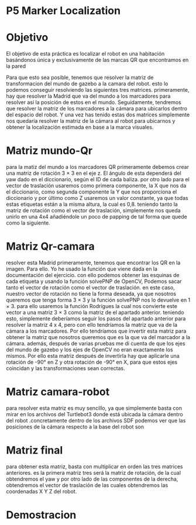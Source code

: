 # P5 Marker Localization

# Objetivo 
El objetivo de esta práctica es localizar el robot en una habitación basándonos única y exclusivamente de las marcas QR que encontramos en la pared

Para que esto sea posible, tenemos que resolver la matriz de transformacion del mundo de gazebo a la camara del robot. esto lo podemos conseguir resolviendo las siguientes tres matrices. primeramente, hay que resolver la Madrid que va del mundo a los marcadores para resolver así la posición de estos en el mundo. Seguidamente, tendremos que resolver la matriz de los marcadores a la cámara para ubicarlos dentro del espacio del robot. Y una vez has tenido estas dos matrices simplemente nos quedaría resolver la matriz de la cámara al robot para ubicarnos y obtener la localización estimada en base a la marca visuales.

# Matriz mundo-Qr
para la matiz del mundo a los marcadores QR primeramente debemos crear una matriz de rotación 3 × 3 en el eje z. El ángulo de esta dependerá del yaw dado en el diccionario, según el ID de cada baliza. por otro lado para el vector de traslación usaremos como primera componente, la X que nos da el diccionario, como segunda componente la Y que nos proporciona el diccionario y por último como Z usaremos un valor constante, ya que todas estas etiquetas están a la misma altura, la cual es 0,8. teniendo tanto la matriz de rotación como el vector de traslación, simplemente nos queda unirlo en una 4x4 añadiéndole un poco de papping de tal forma que quede como la siguiente.

# Matriz Qr-camara
resolver esta Madrid primeramente, tenemos que encontrar los QR en la imagen. Para ello. Yo he usado la función que viene dada en la documentación del ejercicio. con ello podemos obtener las esquinas de cada etiqueta y usando la función solvePNP de OpenCV, Podemos sacar tanto el vector de rotación como el vector de traslación. en este caso, nuestro vector de rotación no tiene la forma deseada, ya que nosotros queremos que tenga forma 3 × 3 y la función solvePNP nos lo devuelve en 1 × 3. para ello usaremos la función Rodrígues la cual nos convierte este vector a una matriz 3 × 3 como la matriz de el apartado anterior. teniendo esto, simplemente deberíamos seguir los pasos del apartado anterior para resolver la matriz 4 x 4, pero con ello tendríamos la matriz que va de la cámara a los marcadores. Por ello tendríamos que invertir esta matriz para obtener la matriz que nosotros queremos que es la que va del marcador a la cámara.
además, después de varias pruebas me di cuenta de que los ejes del mundo de gazebo y los ejes de OpenCV no eran exactamente los mismos. Por ello esta matriz después de invertirla hay que aplicarle una rotación de -90° en Z y otra rotación de -90° en X, para que estos ejes coincidan y las transformaciones sean correctas.

# Matriz camara-robot
para resolver esta matriz es muy sencillo, ya que simplemente basta con mirar en los archivos del Turtlebot3 donde está ubicada la cámara dentro del robot .concretamente dentro de los archivos SDF podemos ver que las posiciones de la cámara respecto a la base del robot son

# Matriz final
para obtener esta matriz, basta con multiplicar en orden las tres matrices anteriores. es la primera matriz tres será la matriz de rotación, de la cual obtendremos el yaw y por otro lado de las componentes de la derecha, obtendremos el vector de traslación de las cuales obtendremos las coordenadas X Y Z del robot.


# Demostracion
